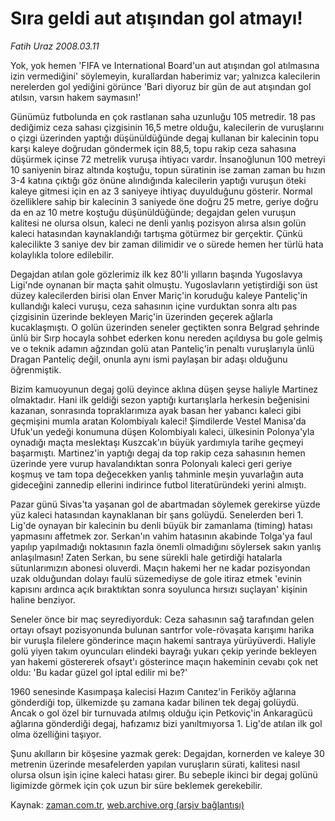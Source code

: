 # Sıra geldi aut atışından gol atmayı!

*Fatih Uraz 2008.03.11*

<tr><td class="metin" colspan="2" style="padding-top: 20px; padding-left: 5px; padding-right: 10px;">Yok, yok hemen 'FIFA ve International Board'un aut atışından gol atılmasına izin vermediğini' söylemeyin, kurallardan haberimiz var; yalnızca kalecilerin nerelerden gol yediğini görünce 'Bari diyoruz bir gün de aut atışından gol atılsın, varsın hakem saymasın!'</td></tr><tr><td class="metin" colspan="2" style="padding-top: 20px; padding-left: 5px; padding-right: 10px;"><p>Günümüz futbolunda en çok rastlanan saha uzunluğu 105 metredir. 18 pas dediğimiz ceza sahası çizgisinin 16,5 metre olduğu, kalecilerin de vuruşlarını o çizgi üzerinden yaptığı düşünüldüğünde degaj kullanan bir kalecinin topu karşı kaleye doğrudan göndermek için 88,5, topu rakip ceza sahasına düşürmek içinse 72 metrelik vuruşa ihtiyacı vardır. İnsanoğlunun 100 metreyi 10 saniyenin biraz altında koştuğu, topun süratinin ise zaman zaman bu hızın 3-4 katına çıktığı göz önüne alındığında kalecilerin yaptığı vuruşun öteki kaleye gitmesi için en az 3 saniyeye ihtiyaç duyulduğunu gösterir. Normal özelliklere sahip bir kalecinin 3 saniyede öne doğru 25 metre, geriye doğru da en az 10 metre koştuğu düşünüldüğünde; degajdan gelen vuruşun kalitesi ne olursa olsun, kaleci ne denli yanlış pozisyon alırsa alsın golün kaleci hatasından kaynaklandığı tartışma götürmez bir gerçektir. Çünkü kalecilikte 3 saniye dev bir zaman dilimidir ve o sürede hemen her türlü hata kolaylıkla tolore edilebilir.
<p>Degajdan atılan gole gözlerimiz ilk kez 80'li yılların başında Yugoslavya Ligi'nde oynanan bir maçta şahit olmuştu. Yugoslavların yetiştirdiği son üst düzey kalecilerden birisi olan Enver Mariç'in koruduğu kaleye Panteliç'in kullandığı kaleci vuruşu, ceza sahasının içine vurduktan sonra altı pas çizgisinin üzerinde bekleyen Mariç'in üzerinden geçerek ağlarla kucaklaşmıştı. O golün üzerinden seneler geçtikten sonra Belgrad şehrinde ünlü bir Sırp hocayla sohbet ederken konu nereden açıldıysa bu gole gelmiş ve o teknik adamın ağzından golü atan Panteliç'in penaltı vuruşlarıyla ünlü Dragan Panteliç değil, onunla aynı ismi paylaşan bir adaşı olduğunu öğrenmiştik. 
<p>Bizim kamuoyunun degaj golü deyince aklına düşen şeyse haliyle Martinez olmaktadır. Hani ilk geldiği sezon yaptığı kurtarışlarla herkesin beğenisini kazanan, sonrasında topraklarımıza ayak basan her yabancı kaleci gibi geçmişini mumla aratan Kolombiyalı kaleci! Şimdilerde Vestel Manisa'da Ufuk'un yedeği konumuna düşen Kolombiyalı kaleci, ülkesinin Polonya'yla oynadığı maçta meslektaşı Kuszcak'ın büyük yardımıyla tarihe geçmeyi başarmıştı. Martinez'in yaptığı degaj da top rakip ceza sahasının hemen üzerinde yere vurup havalandıktan sonra Polonyalı kaleci geri geriye koşmuş ve tam topa değecekken yanlış tahminle meşin yuvarlağın auta gideceğini zannedip ellerini indirince futbol literatüründeki yerini almıştı.
<p>Pazar günü Sivas'ta yaşanan gol de abartmadan söylemek gerekirse yüzde yüz kaleci hatasından kaynaklanan bir şans golüydü. Senelerden beri 1. Lig'de oynayan bir kalecinin bu denli büyük bir zamanlama (timing) hatası yapmasını affetmek zor. Serkan'ın vahim hatasının akabinde Tolga'ya faul yapılıp yapılmadığı noktasının fazla önemli olmadığını söylersek sakın yanlış anlaşılmasın! Zaten Serkan, bu sene sürekli hale getirdiği hatalarla sütunlarımızın abonesi oluverdi. Maçın hakemi her ne kadar pozisyondan uzak olduğundan dolayı faulü süzemediyse de gole itiraz etmek 'evinin kapısını ardınca açık bıraktıktan sonra soyulunca hırsızı suçlayan' kişinin haline benziyor. 
<p>Seneler önce bir maç seyrediyorduk: Ceza sahasının sağ tarafından gelen ortayı ofsayt pozisyonunda bulunan santrfor vole-rövaşata karışımı harika bir vuruşla filelere gönderince maçın hakemi santraya yürüyüverdi. Haliyle golü yiyen takım oyuncuları elindeki bayrağı yukarı çekip yerinde bekleyen yan hakemi göstererek ofsayt'ı gösterince maçın hakeminin cevabı çok net oldu: 'Bu kadar güzel gol iptal edilir mi be?' 
<p>1960 senesinde Kasımpaşa kalecisi Hazım Canıtez'in Feriköy ağlarına gönderdiği top, ülkemizde şu zamana kadar bilinen tek degaj golüydü. Ancak o gol özel bir turnuvada atılmış olduğu için Petkoviç'in Ankaragücü ağlarına gönderdiği degaj, hafızamız bizi yanıltmıyorsa 1. Lig'de atılan ilk gol olma özelliğini taşıyor.
<p>Şunu akılların bir köşesine yazmak gerek: Degajdan, kornerden ve kaleye 30 metrenin üzerinde mesafelerden yapılan vuruşların sürati, kalitesi nasıl olursa olsun işin içine kaleci hatası girer. Bu sebeple ikinci bir degaj golünü ligimizde görmek için çok uzun bir süre beklemek gerekebilir. <br/></p></p></p></p></p></p></p></td></tr>

Kaynak: [zaman.com.tr](http://zaman.com.tr/yazar.do?yazino=663042), [web.archive.org (arşiv bağlantısı)](http://web.archive.org/web/20080506002725/http://www.zaman.com.tr:80/yazar.do?yazino=663042)
